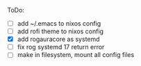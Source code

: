 ToDo:

- [ ] add ~/.emacs to nixos config
- [ ] add rofi theme to nixos config
- [X] add rogauracore as systemd
- [ ] fix rog systemd 17 return error
- [ ] make in filesystem, mount all config files
